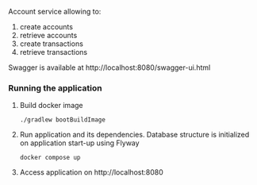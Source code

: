 Account service allowing to:
1. create accounts
2. retrieve accounts
3. create transactions
4. retrieve transactions

Swagger is available at http://localhost:8080/swagger-ui.html

### Running the application
1. Build docker image

   `./gradlew bootBuildImage`
2. Run application and its dependencies. Database structure is initialized on application start-up using Flyway

    `docker compose up`
3. Access application on http://localhost:8080
